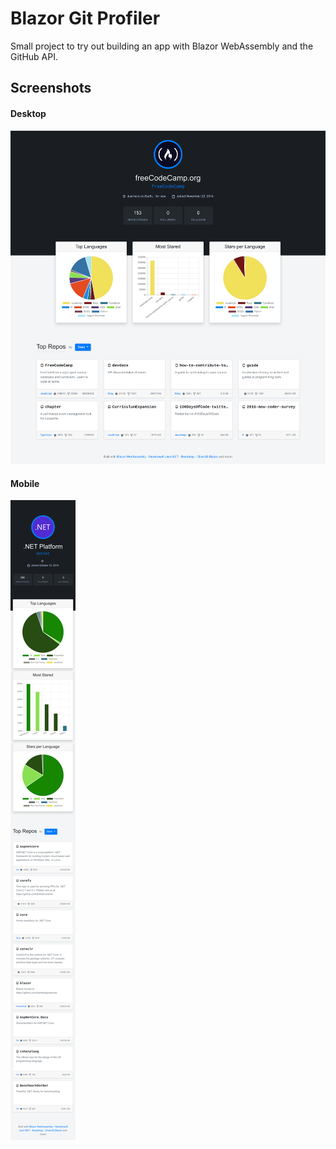 # Blazor Git Profiler
Small project to try out building an app with Blazor WebAssembly and the GitHub API.

## Screenshots
#### Desktop
![Screenshot of Simple Game Pic 2](./Screenshots/blazor_gitprofiler_desktop.png)
#### Mobile
![Screenshot of Simple Game Pic 2](./Screenshots/blazor_gitprofiler_mobile.png)
